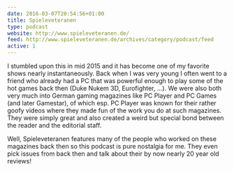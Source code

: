 ```yaml
---
date: 2016-03-07T20:54:56+01:00
title: Spieleveteranen
type: podcast
website: http://www.spieleveteranen.de/
feed: http://www.spieleveteranen.de/archives/category/podcast/feed
active: 1
---
```


I stumbled upon this in mid 2015 and it has become one of my favorite shows
nearly instantaneously. Back when I was very young I often went to a friend who
already had a PC that was powerful enough to play some of the hot games back
then (Duke Nukem 3D, Eurofighter, ...). We were also both very much into German
gaming magazines like PC Player and PC Games (and later Gamestar), of which
esp. PC Player was known for their rather goofy videos where they made fun of
the work you do at such magazines. They were simply great and also created a
weird but special bond between the reader and the editorial staff.

Well, Spieleveteranen features many of the people who worked on these magazines
back then so this podcast is pure nostalgia for me. They even pick issues from
back then and talk about their by now nearly 20 year old reviews!
